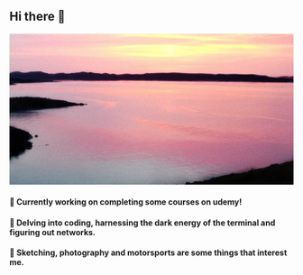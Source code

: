 ## Hi there 💜

![Sounio Sunrise](blueandpink.jpeg)

#### 📔 Currently working on completing some courses on udemy!
#### 🌱 Delving into coding, harnessing the dark energy of the terminal and figuring out networks.
#### 📸 Sketching, photography and motorsports are some things that interest me.

